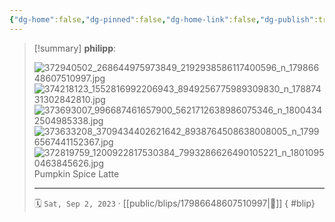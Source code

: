 ```yaml
---
{"dg-home":false,"dg-pinned":false,"dg-home-link":false,"dg-publish":true,"type":"blip","disabled rules":["yaml-title","yaml-title-alias","file-name-heading"],"title":"philipp on instagram @ 2023-09-02","created-date":"2023-09-02T10:00:00","updated-date":"2025-05-02T17:43:08","dg-path":"blips/17986648607510997.md","permalink":"/blips/17986648607510997/","dgPassFrontmatter":true}
---
```


> [!summary] **philipp**:
>
> ![372940502_268644975973849_2192938586117400596_n_17986648607510997.jpg](/img/user/attachments/372940502_268644975973849_2192938586117400596_n_17986648607510997.jpg)
> ![374218123_1552816992206943_8949256775989309830_n_17887431302842810.jpg](/img/user/attachments/374218123_1552816992206943_8949256775989309830_n_17887431302842810.jpg)
> ![373693007_996687461657900_5621712638986075346_n_18004342504985338.jpg](/img/user/attachments/373693007_996687461657900_5621712638986075346_n_18004342504985338.jpg)
> ![373633208_3709434402621642_8938764508638008005_n_17996567441152367.jpg](/img/user/attachments/373633208_3709434402621642_8938764508638008005_n_17996567441152367.jpg)
> ![372819759_1200922817530384_7993286626490105221_n_18010950463845626.jpg](/img/user/attachments/372819759_1200922817530384_7993286626490105221_n_18010950463845626.jpg)
> Pumpkin Spice Latte
> - - -
>
> 🗓️ `Sat, Sep 2, 2023` · [[public/blips/17986648607510997\|🔗]]
{ #blip}

